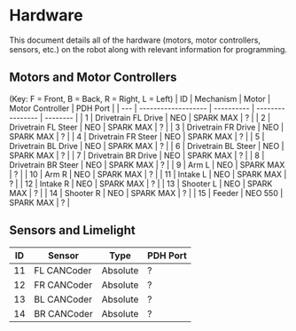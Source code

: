 # Hardware

This document details all of the hardware (motors, motor controllers, sensors, etc.) on the robot along with relevant information for programming.

## Motors and Motor Controllers
<!-- Change for 2024 -->
(Key: F = Front, B = Back, R = Right, L = Left)
| ID  |      Mechanism      |   Motor    | Motor Controller | PDH Port |
| --- | ------------------- | ---------- | ---------------- | -------- |
| 1   | Drivetrain FL Drive | NEO        | SPARK MAX        | ?        |
| 2   | Drivetrain FL Steer | NEO        | SPARK MAX        | ?        |
| 3   | Drivetrain FR Drive | NEO        | SPARK MAX        | ?        |
| 4   | Drivetrain FR Steer | NEO        | SPARK MAX        | ?        |
| 5   | Drivetrain BL Drive | NEO        | SPARK MAX        | ?        |
| 6   | Drivetrain BL Steer | NEO        | SPARK MAX        | ?        |
| 7   | Drivetrain BR Drive | NEO        | SPARK MAX        | ?        |
| 8   | Drivetrain BR Steer | NEO        | SPARK MAX        | ?        |
| 9   | Arm L               | NEO        | SPARK MAX        | ?        |
| 10  | Arm R               | NEO        | SPARK MAX        | ?        |
| 11  | Intake L            | NEO        | SPARK MAX        | ?        |
| 12  | Intake R            | NEO        | SPARK MAX        | ?        |
| 13  | Shooter L           | NEO        | SPARK MAX        | ?        |
| 14  | Shooter R           | NEO        | SPARK MAX        | ?        |
| 15  | Feeder              | NEO 550    | SPARK MAX        | ?        |



## Sensors and Limelight
| ID  |   Sensor    |    Type    | PDH Port |
| --- | ----------- | ---------- | -------- |
| 11  | FL CANCoder | Absolute   | ?        |
| 12  | FR CANCoder | Absolute   | ?        |
| 13  | BL CANCoder | Absolute   | ?        |
| 14  | BR CANCoder | Absolute   | ?        | 